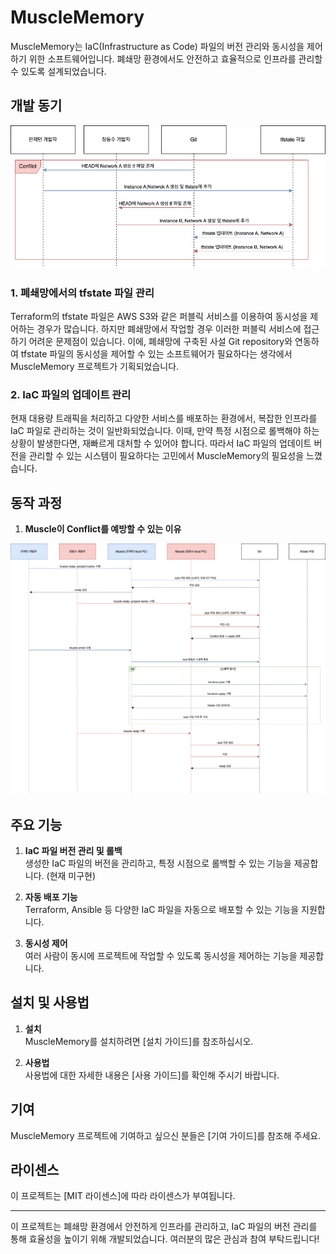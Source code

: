 # MuscleMemory

MuscleMemory는 IaC(Infrastructure as Code) 파일의 버전 관리와 동시성을 제어하기 위한 소프트웨어입니다. 폐쇄망 환경에서도 안전하고 효율적으로 인프라를 관리할 수 있도록 설계되었습니다.

## 개발 동기


![실패케이스](https://github.com/KwonSunJae/MuscleMemory/blob/docs/docs/conflict%E1%84%89%E1%85%B5%E1%84%82%E1%85%A1%E1%84%85%E1%85%B5%E1%84%8B%E1%85%A9.drawio.png)


### 1. 폐쇄망에서의 tfstate 파일 관리
Terraform의 tfstate 파일은 AWS S3와 같은 퍼블릭 서비스를 이용하여 동시성을 제어하는 경우가 많습니다. 하지만 폐쇄망에서 작업할 경우 이러한 퍼블릭 서비스에 접근하기 어려운 문제점이 있습니다. 이에, 폐쇄망에 구축된 사설 Git repository와 연동하여 tfstate 파일의 동시성을 제어할 수 있는 소프트웨어가 필요하다는 생각에서 MuscleMemory 프로젝트가 기획되었습니다.

### 2. IaC 파일의 업데이트 관리
현재 대용량 트래픽을 처리하고 다양한 서비스를 배포하는 환경에서, 복잡한 인프라를 IaC 파일로 관리하는 것이 일반화되었습니다. 이때, 만약 특정 시점으로 롤백해야 하는 상황이 발생한다면, 재빠르게 대처할 수 있어야 합니다. 따라서 IaC 파일의 업데이트 버전을 관리할 수 있는 시스템이 필요하다는 고민에서 MuscleMemory의 필요성을 느꼈습니다.

## 동작 과정

1. **Muscle이 Conflict를 예방할 수 있는 이유**


![성공시나리오](https://github.com/KwonSunJae/MuscleMemory/blob/docs/docs/success%E1%84%89%E1%85%B5%E1%84%82%E1%85%A1%E1%84%85%E1%85%B5%E1%84%8B%E1%85%A9.drawio.png)



## 주요 기능

1. **IaC 파일 버전 관리 및 롤백**  
   생성한 IaC 파일의 버전을 관리하고, 특정 시점으로 롤백할 수 있는 기능을 제공합니다. (현재 미구현)

2. **자동 배포 기능**  
   Terraform, Ansible 등 다양한 IaC 파일을 자동으로 배포할 수 있는 기능을 지원합니다.

3. **동시성 제어**  
   여러 사람이 동시에 프로젝트에 작업할 수 있도록 동시성을 제어하는 기능을 제공합니다.

## 설치 및 사용법

1. **설치**  
   MuscleMemory를 설치하려면 [설치 가이드]를 참조하십시오.

2. **사용법**  
   사용법에 대한 자세한 내용은 [사용 가이드]를 확인해 주시기 바랍니다.

## 기여

MuscleMemory 프로젝트에 기여하고 싶으신 분들은 [기여 가이드]를 참조해 주세요.

## 라이센스

이 프로젝트는 [MIT 라이센스]에 따라 라이센스가 부여됩니다.

---

이 프로젝트는 폐쇄망 환경에서 안전하게 인프라를 관리하고, IaC 파일의 버전 관리를 통해 효율성을 높이기 위해 개발되었습니다. 여러분의 많은 관심과 참여 부탁드립니다! 
